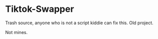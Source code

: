 # Tiktok-Swapper

Trash source, anyone who is not a script kiddie can fix this.
Old project.

Not mines.
